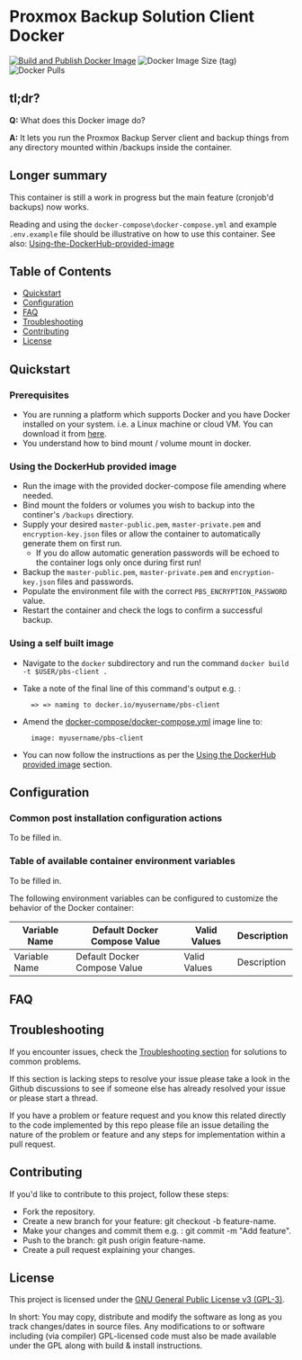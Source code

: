 # Proxmox Backup Solution Client Docker

[![Build and Publish Docker Image](https://github.com/Aterfax/pbs-client-docker/actions/workflows/docker-publish.yml/badge.svg)](https://github.com/Aterfax/pbs-client-docker/actions/workflows/docker-publish.yml)
![Docker Image Size (tag)](https://img.shields.io/docker/image-size/aterfax/pbs-client/latest)
![Docker Pulls](https://img.shields.io/docker/pulls/aterfax/pbs-client)

## **tl;dr?**

**Q:** What does this Docker image do? 

**A:** It lets you run the Proxmox Backup Server client and backup things from any directory mounted within /backups inside the container.

## Longer summary

This container is still a work in progress but the main feature (cronjob'd backups) now works. 

Reading and using the ``docker-compose\docker-compose.yml`` and example ``.env.example`` file should be illustrative on how to use this container. See also: [Using-the-DockerHub-provided-image](#Using-the-DockerHub-provided-image)

## Table of Contents

- [Quickstart](#Quickstart)
- [Configuration](#Configuration)
- [FAQ](#FAQ)
- [Troubleshooting](#Troubleshooting)
- [Contributing](#Contributing)
- [License](#License)

## Quickstart

### Prerequisites

* You are running a platform which supports Docker and you have Docker installed on your system. i.e. a Linux machine or cloud VM. You can download it from [here](https://www.docker.com/get-started).
* You understand how to bind mount / volume mount in docker.


### Using the DockerHub provided image

* Run the image with the provided docker-compose file amending where needed.
* Bind mount the folders or volumes you wish to backup into the continer's ``/backups`` directiory.
* Supply your desired ``master-public.pem``, ``master-private.pem`` and ``encryption-key.json`` files or allow the container to automatically generate them on first run.
  * If you do allow automatic generation passwords will be echoed to the container logs only once during first run! 
* Backup the ``master-public.pem``, ``master-private.pem`` and ``encryption-key.json`` files and passwords.
* Populate the environment file with the correct ``PBS_ENCRYPTION_PASSWORD`` value.
* Restart the container and check the logs to confirm a successful backup.


### Using a self built image

* Navigate to the ``docker`` subdirectory and run the command ``docker build -t $USER/pbs-client .``
* Take a note of the final line of this command's output e.g. :

        => => naming to docker.io/myusername/pbs-client

* Amend the [docker-compose/docker-compose.yml](docker-compose/docker-compose.yml) image line to: 
  
        image: myusername/pbs-client

* You can now follow the instructions as per the [Using the DockerHub provided image](#Using-the-DockerHub-provided-image) section.


## Configuration

### Common post installation configuration actions

To be filled in.

### Table of available container environment variables

To be filled in.

The following environment variables can be configured to customize the behavior of the Docker container:

| Variable Name      | Default Docker Compose Value | Valid Values           | Description                                                                                                           |
|--------------------|------------------------------|------------------------|-----------------------------------------------------------------------------------------------------------------------|
| Variable Name      | Default Docker Compose Value | Valid Values           | Description                                                                                                           |



## FAQ

## Troubleshooting

If you encounter issues, check the [Troubleshooting section](TROUBLESHOOTING.md)  for solutions to common problems.

If this section is lacking steps to resolve your issue please take a look in the Github discussions to see if someone else has already resolved your issue or 
please start a thread.

If you have a problem or feature request and you know this related directly to the code implemented by this repo please file an issue detailing the nature of the problem or feature and any steps for implementation within a pull request.

## Contributing

If you'd like to contribute to this project, follow these steps:

* Fork the repository.
* Create a new branch for your feature: git checkout -b feature-name.
* Make your changes and commit them e.g. : git commit -m "Add feature".
* Push to the branch: git push origin feature-name.
* Create a pull request explaining your changes.

## License

This project is licensed under the [GNU General Public License v3 (GPL-3)](https://www.tldrlegal.com/license/gnu-general-public-license-v3-gpl-3).

In short: You may copy, distribute and modify the software as long as you track changes/dates in source files. Any modifications to or software including (via compiler) GPL-licensed code must also be made available under the GPL along with build & install instructions.
